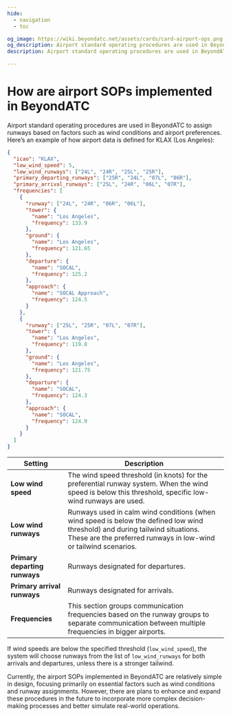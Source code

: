 ```yaml
---
hide:
  - navigation
  - toc

og_image: https://wiki.beyondatc.net/assets/cards/card-airport-ops.png
og_description: Airport standard operating procedures are used in BeyondATC to assign runways based on factors such as wind conditions and airport preferences. Currently, the airport SOPs implemented in BeyondATC are relatively simple in design, focusing primarily on essential factors.
description: Airport standard operating procedures are used in BeyondATC to assign runways based on factors such as wind conditions and airport preferences. Currently, the airport SOPs implemented in BeyondATC are relatively simple in design, focusing primarily on essential factors.

---
```


# How are airport SOPs implemented in BeyondATC

Airport standard operating procedures are used in BeyondATC to assign runways based on factors such as wind conditions and airport preferences. Here’s an example of how airport data is defined for KLAX (Los Angeles):

``` json
{
  "icao": "KLAX",
  "low_wind_speed": 5,
  "low_wind_runways": ["24L", "24R", "25L", "25R"],
  "primary_departing_runways": ["25R", "24L", "07L", "06R"],
  "primary_arrival_runways": ["25L", "24R", "06L", "07R"],
  "frequencies": [
    {
      "runway": ["24L", "24R", "06R", "06L"],
      "tower": {
        "name": "Los Angeles",
        "frequency": 133.9
      },
      "ground": {
        "name": "Los Angeles",
        "frequency": 121.65
      },
      "departure": {
        "name": "SOCAL",
        "frequency": 125.2
      },
      "approach": {
        "name": "SOCAL Approach",
        "frequency": 124.5
      }
    },
    {
      "runway": ["25L", "25R", "07L", "07R"],
      "tower": {
        "name": "Los Angeles",
        "frequency": 119.8
      },
      "ground": {
        "name": "Los Angeles",
        "frequency": 121.75
      },
      "departure": {
        "name": "SOCAL",
        "frequency": 124.3
      },
      "approach": {
        "name": "SOCAL",
        "frequency": 124.9
      }
    }
  ]
}
```

| Setting                      | Description             |
| ---------------------------- | ----------------------- |
| **Low wind speed**           | The wind speed threshold (in knots) for the preferential runway system. When the wind speed is below this threshold, specific low-wind runways are used. |
| **Low wind runways**         | Runways used in calm wind conditions (when wind speed is below the defined low wind threshold) and during tailwind situations. These are the preferred runways in low-wind or tailwind scenarios. |
| **Primary departing runways**| Runways designated for departures. |
| **Primary arrival runways**  | Runways designated for arrivals. |
| **Frequencies**              | This section groups communication frequencies based on the runway groups to separate communication between multiple frequencies in bigger airports. |

If wind speeds are below the specified threshold (`low_wind_speed`), the system will choose runways from the list of `low_wind_runways` for both arrivals and departures, unless there is a stronger tailwind.

Currently, the airport SOPs implemented in BeyondATC are relatively simple in design, focusing primarily on essential factors such as wind conditions and runway assignments. However, there are plans to enhance and expand these procedures in the future to incorporate more complex decision-making processes and better simulate real-world operations.
